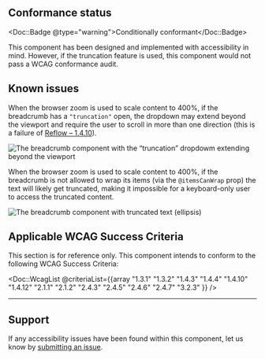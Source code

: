 ## Conformance status

<Doc::Badge @type="warning">Conditionally conformant</Doc::Badge>

This component has been designed and implemented with accessibility in mind. However, if the truncation feature is used, this component would not pass a WCAG conformance audit.

## Known issues

When the browser zoom is used to scale content to 400%, if the breadcrumb has a `"truncation"` open, the dropdown may extend beyond the viewport and require the user to scroll in more than one direction (this is a failure of [Reflow – 1.4.10](https://www.w3.org/WAI/WCAG21/Understanding/reflow.html)).

![The breadcrumb component with the “truncation” dropdowm extending beyond the viewport](/assets/images/breadcrumb-known-issue-truncation-outside-viewport.png)

When the browser zoom is used to scale content to 400%, if the breadcrumb is not allowed to wrap its items (via the `@itemsCanWrap` prop) the text will likely get truncated, making it impossible for a keyboard-only user to access the truncated content.

![The breadcrumb component with truncated text (ellipsis)](/assets/images/breadcrumb-known-issue-truncated-text.png)

## Applicable WCAG Success Criteria

This section is for reference only. This component intends to conform to the following WCAG Success Criteria:

<Doc::WcagList @criteriaList={{array "1.3.1" "1.3.2" "1.4.3" "1.4.4" "1.4.10" "1.4.12" "2.1.1" "2.1.2" "2.4.3" "2.4.5" "2.4.6" "2.4.7" "3.2.3" }} />

---

## Support

If any accessibility issues have been found within this component, let us know by [submitting an issue](https://github.com/hashicorp/design-system/issues/new/choose).